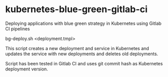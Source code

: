 # kubernetes-blue-green-gitlab-ci
Deploying applications with blue green strategy in Kubernetes using Gitlab CI pipelines

bg-deploy.sh <app-name> <deployment.tmpl>

This script creates a new deployment and service in Kubernetes and updates the service with new deployments and deletes old deployments. 

Script has been tested in Gitlab CI and uses git commit hash as Kubernetes deployment version.
